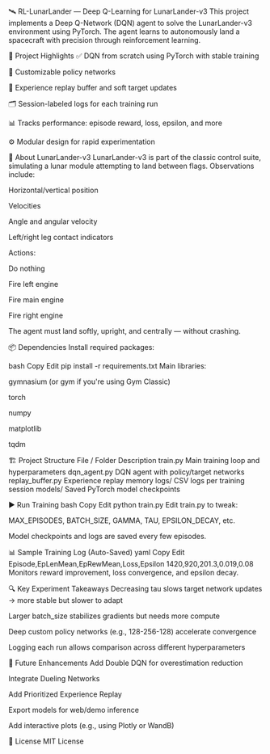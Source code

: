🛰️ RL-LunarLander — Deep Q-Learning for LunarLander-v3
This project implements a Deep Q-Network (DQN) agent to solve the LunarLander-v3 environment using PyTorch. The agent learns to autonomously land a spacecraft with precision through reinforcement learning.

🚀 Project Highlights
✅ DQN from scratch using PyTorch with stable training

🧠 Customizable policy networks

🔁 Experience replay buffer and soft target updates

🗂️ Session-labeled logs for each training run

📊 Tracks performance: episode reward, loss, epsilon, and more

⚙️ Modular design for rapid experimentation

🌌 About LunarLander-v3
LunarLander-v3 is part of the classic control suite, simulating a lunar module attempting to land between flags.
Observations include:

Horizontal/vertical position

Velocities

Angle and angular velocity

Left/right leg contact indicators

Actions:

Do nothing

Fire left engine

Fire main engine

Fire right engine

The agent must land softly, upright, and centrally — without crashing.

📦 Dependencies
Install required packages:

bash
Copy
Edit
pip install -r requirements.txt
Main libraries:

gymnasium (or gym if you're using Gym Classic)

torch

numpy

matplotlib

tqdm

🏗️ Project Structure
File / Folder	Description
train.py	Main training loop and hyperparameters
dqn_agent.py	DQN agent with policy/target networks
replay_buffer.py	Experience replay memory
logs/	CSV logs per training session
models/	Saved PyTorch model checkpoints

▶️ Run Training
bash
Copy
Edit
python train.py
Edit train.py to tweak:

MAX_EPISODES, BATCH_SIZE, GAMMA, TAU, EPSILON_DECAY, etc.

Model checkpoints and logs are saved every few episodes.

📊 Sample Training Log (Auto-Saved)
yaml
Copy
Edit
Episode,EpLenMean,EpRewMean,Loss,Epsilon
1420,920,201.3,0.019,0.08
Monitors reward improvement, loss convergence, and epsilon decay.

🔍 Key Experiment Takeaways
Decreasing tau slows target network updates → more stable but slower to adapt

Larger batch_size stabilizes gradients but needs more compute

Deep custom policy networks (e.g., 128-256-128) accelerate convergence

Logging each run allows comparison across different hyperparameters

🧪 Future Enhancements
 Add Double DQN for overestimation reduction

 Integrate Dueling Networks

 Add Prioritized Experience Replay

 Export models for web/demo inference

 Add interactive plots (e.g., using Plotly or WandB)

📜 License
MIT License

